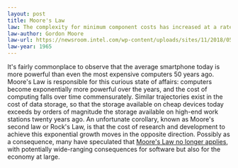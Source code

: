 ```yaml
---
layout: post
title: Moore's Law
law: The complexity for minimum component costs has increased at a rate of roughly a factor of two per year. Certainly over the short term this rate can be expected to continue, if not to increase. Over the longer term, the rate of increase is a bit more uncertain, although there is no reason to believe it will not remain nearly constant for at least 10 years.
law-author: Gordon Moore
law-url: https://newsroom.intel.com/wp-content/uploads/sites/11/2018/05/moores-law-electronics.pdf
law-year: 1965
---
```


It's fairly commonplace to observe that the average smartphone today is more powerful than even the most expensive computers 50 years ago. Moore's Law is responsible for this curious state of affairs: computers become exponentially more powerful over the years, and the cost of computing falls over time commensurately. Similar trajectories exist in the cost of data storage, so that the storage available on cheap devices today exceeds by orders of magnitude the storage available on high-end work stations twenty years ago. An unfortunate corollary, known as Moore's second law or Rock's Law, is that the cost of research and development to achieve this exponential growth moves in the opposite direction. Possibly as a consequence, many have speculated that [Moore's Law no longer applies](https://www.technologyreview.com/2020/02/24/905789/were-not-prepared-for-the-end-of-moores-law/), with potentially wide-ranging consequences for software but also for the economy at large.
